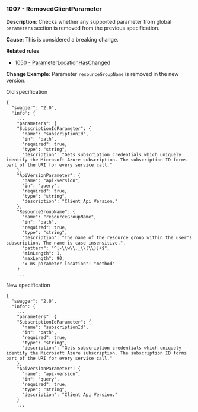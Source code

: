 ### 1007 - RemovedClientParameter

**Description**: Checks whether any supported parameter from global `parameters` section is removed from the previous specification.

**Cause**: This is considered a breaking change.

**Related rules**

- [1050 - ParameterLocationHasChanged](1050.md)

**Change Example**: Parameter `resourceGroupName` is removed in the new version.

Old specification
```json5
{
  "swagger": "2.0",
  "info": {
    ...
    "parameters": {
    "SubscriptionIdParameter": {
      "name": "subscriptionId",
      "in": "path",
      "required": true,
      "type": "string",
      "description": "Gets subscription credentials which uniquely identify the Microsoft Azure subscription. The subscription ID forms part of the URI for every service call."
    },
    "ApiVersionParameter": {
      "name": "api-version",
      "in": "query",
      "required": true,
      "type": "string",
      "description": "Client Api Version."
    },
    "ResourceGroupName": {
      "name": "resourceGroupName",
      "in": "path",
      "required": true,
      "type": "string",
      "description": "The name of the resource group within the user's subscription. The name is case insensitive.",
      "pattern": "^[-\\w\\._\\(\\)]+$",
      "minLength": 1,
      "maxLength": 90,
      "x-ms-parameter-location": "method"
    }
    ...
```

New specification
```json5
{
  "swagger": "2.0",
  "info": {
    ...
    "parameters": {
    "SubscriptionIdParameter": {
      "name": "subscriptionId",
      "in": "path",
      "required": true,
      "type": "string",
      "description": "Gets subscription credentials which uniquely identify the Microsoft Azure subscription. The subscription ID forms part of the URI for every service call."
    },
    "ApiVersionParameter": {
      "name": "api-version",
      "in": "query",
      "required": true,
      "type": "string",
      "description": "Client Api Version."
    }
    ...
```
